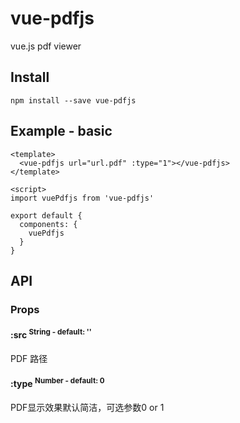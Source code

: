 # vue-pdfjs
vue.js pdf viewer

## Install
```
npm install --save vue-pdfjs
```

## Example - basic
```
<template>
  <vue-pdfjs url="url.pdf" :type="1"></vue-pdfjs>
</template>

<script>
import vuePdfjs from 'vue-pdfjs'

export default {
  components: {
    vuePdfjs
  }
}
```

## API

### Props

#### :src <sup>String - default: ''<sup>
PDF 路径

#### :type <sup>Number - default: 0<sup>
PDF显示效果默认简洁，可选参数0 or 1
